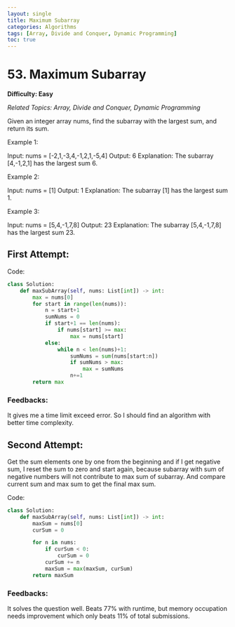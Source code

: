 ```yaml
---
layout: single
title: Maximum Subarray
categories: Algorithms
tags: [Array, Divide and Conquer, Dynamic Programming]
toc: true
---
```


# 53. Maximum Subarray

**Difficulty: Easy**

*Related Topics: Array, Divide and Conquer, Dynamic Programming*

Given an integer array nums, find the subarray with the largest sum, and return its sum.

Example 1:

Input: nums = [-2,1,-3,4,-1,2,1,-5,4]
Output: 6
Explanation: The subarray [4,-1,2,1] has the largest sum 6.

Example 2:

Input: nums = [1]
Output: 1
Explanation: The subarray [1] has the largest sum 1.

Example 3:

Input: nums = [5,4,-1,7,8]
Output: 23
Explanation: The subarray [5,4,-1,7,8] has the largest sum 23.

## First Attempt:

Code:
```python
class Solution:
    def maxSubArray(self, nums: List[int]) -> int:
        max = nums[0]
        for start in range(len(nums)):
            n = start+1
            sumNums = 0
            if start+1 == len(nums):
                if nums[start] >= max:
                    max = nums[start]
            else:
                while n < len(nums)+1:
                    sumNums = sum(nums[start:n])
                    if sumNums > max:
                        max = sumNums
                    n+=1
        return max
```
### Feedbacks: 
It gives me a time limit exceed error. So I should find an algorithm with better time complexity.

## Second Attempt:

Get the sum elements one by one from the beginning and if I get negative sum, I reset the sum to zero and start again, because subarray with sum
of negative numbers will not contribute to max sum of subarray. And compare current sum and max sum to get the final max sum.

Code:
```python
class Solution:
    def maxSubArray(self, nums: List[int]) -> int:
        maxSum = nums[0]
        curSum = 0

        for n in nums:
            if curSum < 0:
                curSum = 0
            curSum += n
            maxSum = max(maxSum, curSum)
        return maxSum
```

### Feedbacks: 
It solves the question well. Beats 77% with runtime, but memory occupation needs improvement which only beats 11% of total submissions.